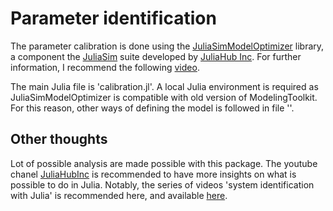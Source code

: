 # Parameter identification

The parameter calibration is done using the [JuliaSimModelOptimizer](https://help.juliahub.com/jsmo/stable/) library, a component the [JuliaSim](https://juliahub.com/products/juliasim) suite developed by [JuliaHub Inc](https://juliahub.com). For further information, I recommend the following [video](https://www.youtube.com/watch?v=TkmpICaFDrM).

The main Julia file is 'calibration.jl'.
A local Julia environment is required as JuliaSimModelOptimizer is compatible with old version of ModelingToolkit. For this reason, other ways of defining the model is followed in file ''.

## Other thoughts

Lot of possible analysis are made possible with this package. The youtube chanel [JuliaHubInc](https://www.youtube.com/@JuliaHubInc/videos) is recommended to have more insights on what is possible to do in Julia. Notably, the series of videos 'system identification with Julia' is recommended here, and available [here](https://www.youtube.com/watch?v=RnuHqkP4QTw).
